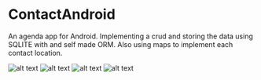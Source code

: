 # ContactAndroid

An agenda app for Android. Implementing a crud and storing the data using SQLITE with and self made ORM. Also using maps to implement each contact location.

![alt text](https://puu.sh/wClzo/417d9a4a97.png)
![alt text](https://puu.sh/wCltu/39cafcb289.png)
![alt text]([https://puu.sh/wClwm/e04960dd19.png)
![alt text](https://puu.sh/wClzo/417d9a4a97.png)
